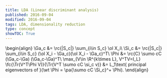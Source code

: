 ```yaml
---
title: LDA (Linear discriminant analysis)
published: 2016-09-04
modified: 2016-09-04
tags: LDA, dimensionality reduction
type: concept
showTOC: True
---
```


\begin{align}
\Ga_c &= \rc{|S_c|} \sum_{i\in S_c} \ol X_i\\
\Si_c &= \rc{|S_c|} \sum_{i\in S_c} (\ol X_i - \Ga_c)(\ol X_i - \Ga_c)^T\\
\Phi &= \rc{C} \sumo cC  (\Ga_c-\Ga) (\Ga_c-\Ga)^T\\
\max_{V\in \R^{k\times L}, V^TV=I_L} \fc{\Tr(V^T\Phi V)}{\Tr(V^T \sumo cC \si_c v)}
&= L_1\text{ principal eigenvectors of }(\wt \Phi = \pa{\sumo cC \Si_c}^+ \Phi).
\end{align}
